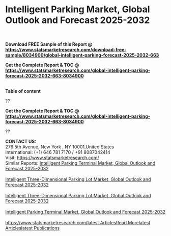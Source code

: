 <h1>Intelligent Parking Market, Global Outlook and Forecast 2025-2032</h1><br/><p><strong>Download FREE Sample of this Report @ <a href="https://www.statsmarketresearch.com/download-free-sample/8034900/global-intelligent-parking-forecast-2025-2032-663">https://www.statsmarketresearch.com/download-free-sample/8034900/global-intelligent-parking-forecast-2025-2032-663</a></strong></p>

<div><b>Get the Complete Report & TOC @ <a href="https://www.statsmarketresearch.com/global-intelligent-parking-forecast-2025-2032-663-8034900">https://www.statsmarketresearch.com/global-intelligent-parking-forecast-2025-2032-663-8034900</a></b></div>

<p><br />
<b>Table of content</b></p>

<p>??</p>

<div><b>Get the Complete Report & TOC @ <a href="https://www.statsmarketresearch.com/global-intelligent-parking-forecast-2025-2032-663-8034900">https://www.statsmarketresearch.com/global-intelligent-parking-forecast-2025-2032-663-8034900</a></b></div>

<p>??</p>

<p><b>CONTACT US:</b><br />
276 5th Avenue, New York , NY 10001,United States<br />
International: (+1) 646 781 7170 / +91 8087042414<br />
Visit: <a href="https://www.statsmarketresearch.com/">https://www.statsmarketresearch.com/</a><br />
Similar Reports: <a href="https://www.statsmarketresearch.com/global-intelligent-parking-forecast-2025-2032-663-8034900">Intelligent Parking Terminal Market, Global Outlook and Forecast 2025-2032</a><br />
<br />
<a href="https://www.statsmarketresearch.com/global-intelligent-parking-forecast-2025-2032-663-8034900">Intelligent Three-Dimensional Parking Lot Market, Global Outlook and Forecast 2025-2032</a><br />
<br />
<a href="https://www.statsmarketresearch.com/global-intelligent-parking-forecast-2025-2032-663-8034900">Intelligent Three-Dimensional Parking Lot Market, Global Outlook and Forecast 2025-2032</a><br />
<br />
<a href="https://www.statsmarketresearch.com/global-intelligent-parking-forecast-2025-2032-663-8034900">Intelligent Parking Terminal Market, Global Outlook and Forecast 2025-2032</a><br />
<br />
<a href="https://gyeongbokgung.com">https://www.statsmarketresearch.com/</a><a href="https://hallyeomaritime.com">latest Articles</a><a href="https://jingwansa.com">Read More</a><a href="https://nguoiviet.jp/">latest Articles</a><a href="https://www.intelmarketresearch.com/">latest Publications</a></p>
